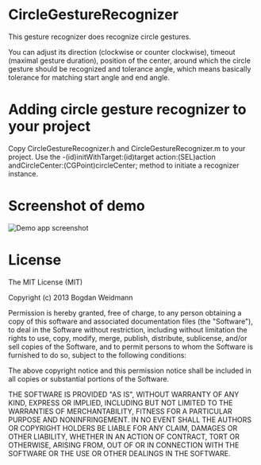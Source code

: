 CircleGestureRecognizer
=======================

This gesture recognizer does recognize circle gestures.

You can adjust its direction (clockwise or counter clockwise), timeout (maximal gesture duration), position of the center, around which the circle gesture should be recognized and tolerance angle, which means basically tolerance for matching start angle and end angle.

Adding circle gesture recognizer to your project
======================================

Copy CircleGestureRecognizer.h and CircleGestureRecognizer.m to your project. Use the -(id)initWithTarget:(id)target action:(SEL)action andCircleCenter:(CGPoint)circleCenter; method to initiate a recognizer instance.

Screenshot of demo
================

![Demo app screenshot](http://img580.imageshack.us/img580/5189/bildschirmfoto20130611u.png)

License
======

The MIT License (MIT)

Copyright (c) 2013 Bogdan Weidmann

Permission is hereby granted, free of charge, to any person obtaining a copy
of this software and associated documentation files (the "Software"), to deal
in the Software without restriction, including without limitation the rights
to use, copy, modify, merge, publish, distribute, sublicense, and/or sell
copies of the Software, and to permit persons to whom the Software is
furnished to do so, subject to the following conditions:

The above copyright notice and this permission notice shall be included in
all copies or substantial portions of the Software.

THE SOFTWARE IS PROVIDED "AS IS", WITHOUT WARRANTY OF ANY KIND, EXPRESS OR
IMPLIED, INCLUDING BUT NOT LIMITED TO THE WARRANTIES OF MERCHANTABILITY,
FITNESS FOR A PARTICULAR PURPOSE AND NONINFRINGEMENT. IN NO EVENT SHALL THE
AUTHORS OR COPYRIGHT HOLDERS BE LIABLE FOR ANY CLAIM, DAMAGES OR OTHER
LIABILITY, WHETHER IN AN ACTION OF CONTRACT, TORT OR OTHERWISE, ARISING FROM,
OUT OF OR IN CONNECTION WITH THE SOFTWARE OR THE USE OR OTHER DEALINGS IN
THE SOFTWARE.
